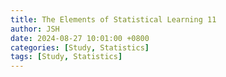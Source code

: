 ```yaml
---
title: The Elements of Statistical Learning 11
author: JSH
date: 2024-08-27 10:01:00 +0800
categories: [Study, Statistics]
tags: [Study, Statistics]
---
```

